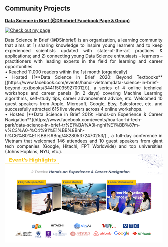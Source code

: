 ## Community Projects

[**Data Science in Brief (@DSinbrief Facebook Page & Group)**](https://www.facebook.com/DSinbrief/)

[![Check out my page](https://img.shields.io/badge/Facebook-View_My_Page-blue?logo=facebook)](https://www.facebook.com/DSinbrief/)

<div style="text-align: justify"> Data Science in Brief (@DSinbrief) is an organization, a learning community that aims at 1) sharing knowledge to inspire young learners and to keep experienced scientists updated with state-of-the-art practices & applications; and 2) connecting young Data Science enthusiasts – learners – practitioners with leading experts in the field for learning and career opportunities
<br>
• Reached 11,000 readers within the 1st month (organically)<br>  
• Hosted [[**Data Science in Brief 2020: Beyond Textbooks**[(https://www.facebook.com/events/hanoi-vietnam/data-science-in-brief-beyond-textbooks/3441150359270012/)], a series of 4 online technical workshops and career panels (in 2 days) covering Machine Learning algorithms, self-study tips, career advancement advice, etc. Welcomed 10 guest speakers from Apple, Microsoft, Google, Etsy, Salesforce, etc. and successfully attracted 615 live viewers across 4 online workshops. <br>
• Hosted [**Data Science in Brief 2019: Hands-on Experience & Career Navigation**](https://www.facebook.com/events/hoa-lac-hi-tech-park/data-science-in-brief-tr%E1%BA%A3i-nghi%E1%BB%87m-v%C3%A0-%C4%91%E1%BB%8Bnh-h%C6%B0%E1%BB%9Bng/482805372470253/) , a full-day conference in Vietnam that welcomed 146 attendees and 10 guest speakers from giant tech companies (Google, Hitachi, FPT Worldwide) and top universities (Johns Hopkins, NYU, etc.).
  
</div>
<center><img src="/images/DSinbrief_event.png"/></center>
